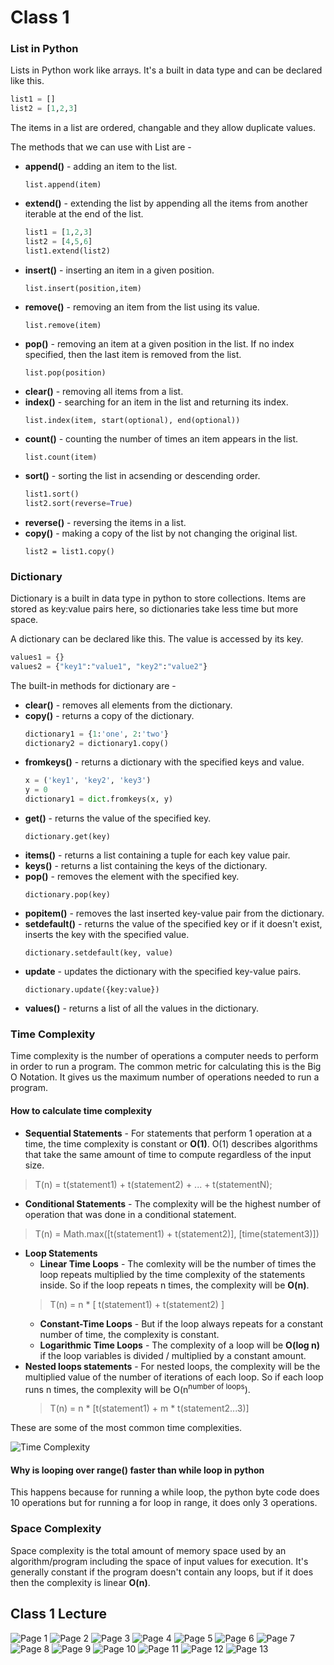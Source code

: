 # Class 1

### List in Python
Lists in Python work like arrays. It's a built in data type and can be declared like this.
```python
list1 = [] 
list2 = [1,2,3]
```
The items in a list are ordered, changable and they allow duplicate values.

The methods that we can use with List are - 
 - **append()** - adding an item to the list.
    ```
    list.append(item)
    ```
 - **extend()** - extending the list by appending all the items from another iterable at the end of the list.
    ```python
    list1 = [1,2,3]
    list2 = [4,5,6]
    list1.extend(list2)
    ```
 - **insert()** - inserting an item in a given position.
    ```
    list.insert(position,item)
    ```
 - **remove()** - removing an item from the list using its value.
    ```
    list.remove(item)
    ```
 - **pop()** - removing an item at a given position in the list. If no index specified, then the last item is removed from the list.
    ```
    list.pop(position)
    ```
 - **clear()** - removing all items from a list.
 - **index()** - searching for an item in the list and returning its index.
   ```
   list.index(item, start(optional), end(optional))
   ```
 - **count()** - counting the number of times an item appears in the list.
   ```
   list.count(item)
   ```
 - **sort()** - sorting the list in acsending or descending order.
   ```python
   list1.sort()
   list2.sort(reverse=True)
   ```
 - **reverse()** - reversing the items in a list.
 - **copy()** - making a copy of the list by not changing the original list.
   ```
   list2 = list1.copy()
   ```

### Dictionary
Dictionary is a built in data type in python to store collections. Items are stored as key:value pairs here, so dictionaries take less time but more space.

A dictionary can be declared like this. The value is accessed by its key.
```python
values1 = {}
values2 = {"key1":"value1", "key2":"value2"}
```
The built-in methods for dictionary are - 
 - **clear()** - removes all elements from the dictionary.
 - **copy()** - returns a copy of the dictionary.
   ```python
   dictionary1 = {1:'one', 2:'two'}
   dictionary2 = dictionary1.copy()
   ```
 - **fromkeys()** - returns a dictionary with the specified keys and value.
   ```python
   x = ('key1', 'key2', 'key3')
   y = 0
   dictionary1 = dict.fromkeys(x, y)
   ```
 - **get()** - returns the value of the specified key.
   ```
   dictionary.get(key)
   ```
 - **items()** - returns a list containing a tuple for each key value pair.
 - **keys()** - returns a list containing the keys of the dictionary.
 - **pop()** - removes the element with the specified key.
   ```
   dictionary.pop(key)
   ```
 - **popitem()** - removes the last inserted key-value pair from the dictionary.
 - **setdefault()** - returns the value of the specified key or if it doesn't exist, inserts the key with the specified value.
   ```
   dictionary.setdefault(key, value)
   ```
 - **update** - updates the dictionary with the specified key-value pairs.
   ```
   dictionary.update({key:value})
   ```
 - **values()** - returns a list of all the values in the dictionary.

### Time Complexity
Time complexity is the number of operations a computer needs to perform in order to run a program. The common metric for calculating this is the Big O Notation.
It gives us the maximum number of operations needed to run a program.

#### How to calculate time complexity
 - **Sequential Statements** - For statements that perform 1 operation at a time, the time complexity is constant or **O(1)**. O(1) describes algorithms that take the same amount of time to compute regardless of the input size.
 > T(n) = t(statement1) + t(statement2) + ... + t(statementN);
 - **Conditional Statements** - The complexity will be the highest number of operation that was done in a conditional statement.
 > T(n) = Math.max([t(statement1) + t(statement2)], [time(statement3)])
 - **Loop Statements**
   - **Linear Time Loops** - The comlexity will be the number of times the loop repeats multiplied by the time complexity of the statements inside. So if the loop repeats n times, the complexity will be **O(n)**.
   > T(n) = n * [ t(statement1) + t(statement2) ]
   - **Constant-Time Loops** - But if the loop always repeats for a constant number of time, the complexity is constant.
   - **Logarithmic Time Loops** - The complexity of a loop will be **O(log n)** if the loop variables is divided / multiplied by a constant amount.
 - **Nested loops statements** - For nested loops, the complexity will be the multiplied value of the number of iterations of each loop. So if each loop runs n times, the complexity will be O(n<sup>number of loops</sup>).
   > T(n) = n * [t(statement1) + m * t(statement2...3)]

These are some of the most common time complexities.

![Time Complexity](../assets/time_complexity.png "Time Complexity")

#### Why is looping over range() faster than while loop in python
This happens because for running a while loop, the python byte code does 10 operations but for running a for loop in range, it does only 3 operations. 

### Space Complexity
Space complexity is the total amount of memory space used by an algorithm/program including the space of input values for execution. It's generally constant if the program doesn't contain any loops, but if it does then the complexity is linear **O(n)**.

## Class 1 Lecture

![Page 1](../assets/page1.jpg "Page 1")
![Page 2](../assets/page2.jpg "Page 2")
![Page 3](../assets/page3.jpg "Page 3")
![Page 4](../assets/page4.jpg "Page 4")
![Page 5](../assets/page5.jpg "Page 5")
![Page 6](../assets/page6.jpg "Page 6")
![Page 7](../assets/page7.jpg "Page 7")
![Page 8](../assets/page8.jpg "Page 8")
![Page 9](../assets/page9.jpg "Page 9")
![Page 10](../assets/page10.jpg "Page 10")
![Page 11](../assets/page11.jpg "Page 11")
![Page 12](../assets/page12.jpg "Page 12")
![Page 13](../assets/page13.jpg "Page 13")